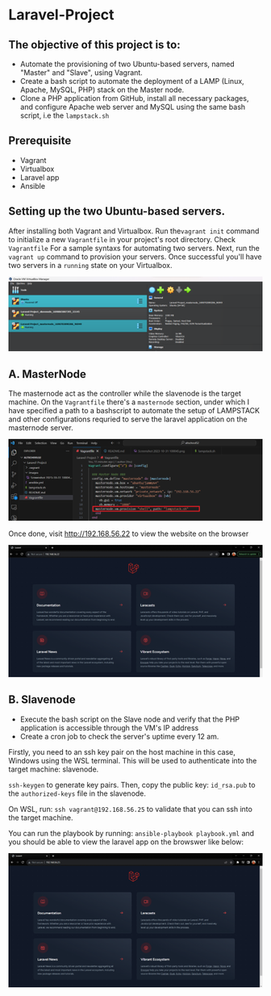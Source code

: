 # Laravel-Project

## The objective of this project is to:
- Automate the provisioning of two Ubuntu-based servers, named "Master" and "Slave", using Vagrant.
- Create a bash script to automate the deployment of a LAMP (Linux, Apache, MySQL, PHP) stack on the Master node.
- Clone a PHP application from GitHub, install all necessary packages, and configure Apache web server and MySQL using the same bash script, i.e the `lampstack.sh`

## Prerequisite
- Vagrant
- Virtualbox
- Laravel app
- Ansible

## Setting up the two Ubuntu-based servers.
After installing both Vagrant and Virtualbox. Run the`vagrant init` command to initialize a new `Vagrantfile` in your project's root directory. Check `Vagrantfile` For a sample syntaxs for automating two servers. Next, run the `vagrant up` command to provision your servers. Once successful you'll have two servers in a `running` state on your Virtualbox.

![Ubuntu-servers](<images/Screenshot 2023-10-31 100045.png>)

## A. MasterNode

The masternode act as the controller while the slavenode is the target machine. On the `Vagrantfile` there's a `masternode` section, under which I have specified a path to a bashscript to automate the setup of LAMPSTACK and other configurations requried to serve the laravel application on the masternode server. 

![masternode](images/masternode.png)

Once done, visit http://192.168.56.22 to view the website on the browser

![laravel-application](images/laravel.png)

## B. Slavenode
- Execute the bash script on the Slave node and verify that the PHP application is accessible through the VM's IP address 
- Create a cron job to check the server's uptime every 12 am.

Firstly, you need to an ssh key pair on the host machine in this case, Windows using the WSL terminal. This will be used to authenticate into the target machine: slavenode. 

`ssh-keygen` to generate key pairs. Then, copy the public key: `id_rsa.pub` to the `authorized-keys` file in the slavenode. 

On WSL, run: `ssh vagrant@192.168.56.25` to validate that you can ssh into the target machine.

You can run the playbook by running: `ansible-playbook playbook.yml` and you should be able to view the laravel app on the browswer like below:

![laravel app for the slavenode](images/laravelslavenode.png)











